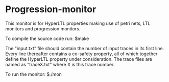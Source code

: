 Progression-monitor
===================

This monitor is for HyperLTL properties making use of petri nets, LTL monitors and progression monitors.

To compile the source code run:
$make

The "input.txt" file should contain the number of input traces in its first line.
Every line thereafter contains a co-safety property, all of which together define the HyperLTL property under consideration.
The trace files are named as "traceX.txt" where X is this trace number.

To run the monitor:
$./mon

